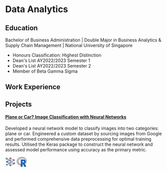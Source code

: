 # Data Analytics

## Education
Bachelor of Business Administration | Double Major in Business Analytics & Supply Chain Management | National University of Singapore
* Honours Classification: Highest Distinction
* Dean's List AY2022/2023 Semester 1
* Dean's List AY2022/2023 Semester 2
* Member of Beta Gamma Sigma 
## Work Experience

## Projects
#### [Plane or Car? Image Classification with Neural Networks](https://github.com/bentohbox/bentohbox.github.io/tree/main/image-classification-kerasR)
Developed a neural network model to classify images into two categories: plane or car. Engineered a custom dataset by sourcing images from Google and performed comprehensive data preprocessing for optimal training results. Utilised the Keras package to construct the neural network and assessed model performance using accuracy as the primary metric.

![Project Image](assets/neural_network.png)
![Project Image](assets/r_language.png)
